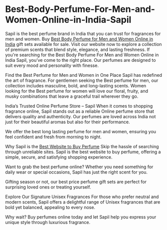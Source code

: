 # Best-Body-Perfume-For-Men-and-Women-Online-in-India-Sapil
Sapil is the best perfume brand in India that you can trust for fragrances for men and women. Buy [Best Body Perfume for Men and Women Online in India](https://in.sapil.com/) gift sets available for sale. Visit our website now to explore a collection of premium scents that blend style, elegance, and lasting freshness. If you're searching for the Best Body Perfume For Men and Women Online in India Sapil, you’ve come to the right place. Our perfumes are designed to suit every mood and personality with finesse.

Find the Best Perfume for Men and Women in One Place
Sapil has redefined the art of fragrance. For gentlemen seeking the Best perfume for men, our collection includes masculine, bold, and long-lasting scents. Women looking for the Best perfume for women will love our floral, fruity, and musky combinations that leave a graceful trail wherever they go.

India’s Trusted Online Perfume Store – Sapil
When it comes to shopping fragrance online, Sapil stands out as a reliable Online perfume store that delivers quality and authenticity. Our perfumes are loved across India not just for their beautiful aromas but also for their performance.

We offer the best long lasting perfume for men and women, ensuring you feel confident and fresh from morning to night.

Why Sapil is the [Best Website to Buy Perfume](https://in.sapil.com/)
Skip the hassle of searching through unreliable sites. Sapil is the best website to buy perfume, offering a simple, secure, and satisfying shopping experience.

Want to grab the best perfume online? Whether you need something for daily wear or special occasions, Sapil has just the right scent for you.

Gifting season or not, our best price perfume gift sets are perfect for surprising loved ones or treating yourself.

Explore Our Signature Unisex Fragrances
For those who prefer neutral and modern scents, Sapil offers a delightful range of Unisex fragrances that are bold yet balanced, appealing to every nose.

Why wait? Buy perfumes online today and let Sapil help you express your unique style through luxurious fragrance.

